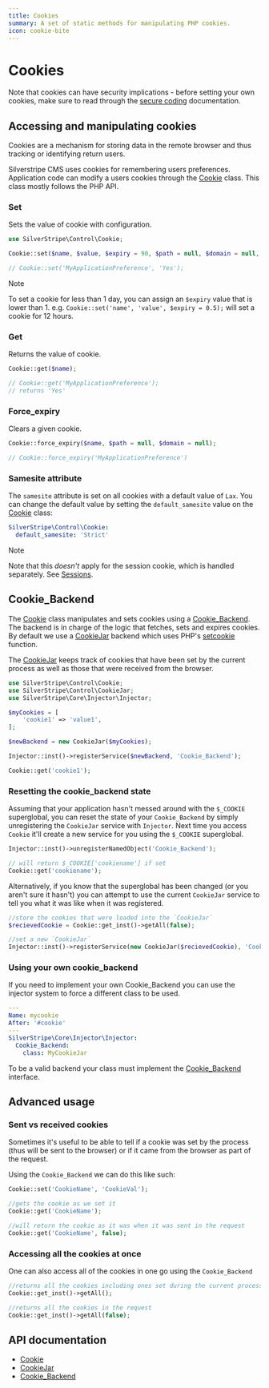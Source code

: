 ```yaml
---
title: Cookies
summary: A set of static methods for manipulating PHP cookies.
icon: cookie-bite
---
```


# Cookies

Note that cookies can have security implications - before setting your own cookies, make sure to read through the
[secure coding](/developer_guides/security/secure_coding#secure-sessions-cookies-and-tls-https) documentation.

## Accessing and manipulating cookies

Cookies are a mechanism for storing data in the remote browser and thus tracking or identifying return users.

Silverstripe CMS uses cookies for remembering users preferences. Application code can modify a users cookies through
the [Cookie](api:SilverStripe\Control\Cookie) class. This class mostly follows the PHP API.

### Set

Sets the value of cookie with configuration.

```php
use SilverStripe\Control\Cookie;

Cookie::set($name, $value, $expiry = 90, $path = null, $domain = null, $secure = false, $httpOnly = false);

// Cookie::set('MyApplicationPreference', 'Yes');
```

> [!NOTE]
> To set a cookie for less than 1 day, you can assign an `$expiry` value that is lower than 1. e.g. `Cookie::set('name', 'value', $expiry = 0.5);` will set a cookie for 12 hours.

### Get

Returns the value of cookie.

```php
Cookie::get($name);

// Cookie::get('MyApplicationPreference');
// returns 'Yes'
```

### Force_expiry

Clears a given cookie.

```php
Cookie::force_expiry($name, $path = null, $domain = null);

// Cookie::force_expiry('MyApplicationPreference')
```

### Samesite attribute

The `samesite` attribute is set on all cookies with a default value of `Lax`. You can change the default value by setting the `default_samesite` value on the
[Cookie](api:SilverStripe\Control\Cookie) class:

```yml
SilverStripe\Control\Cookie:
  default_samesite: 'Strict'
```

> [!NOTE]
> Note that this *doesn't* apply for the session cookie, which is handled separately. See [Sessions](/developer_guides/cookies_and_sessions/sessions#samesite-attribute).

## Cookie_Backend

The [Cookie](api:SilverStripe\Control\Cookie) class manipulates and sets cookies using a [Cookie_Backend](api:SilverStripe\Control\Cookie_Backend). The backend is in charge of the logic
that fetches, sets and expires cookies. By default we use a [CookieJar](api:SilverStripe\Control\CookieJar) backend which uses PHP's
[setcookie](http://www.php.net/manual/en/function.setcookie.php) function.

The [CookieJar](api:SilverStripe\Control\CookieJar) keeps track of cookies that have been set by the current process as well as those that were received
from the browser.

```php
use SilverStripe\Control\Cookie;
use SilverStripe\Control\CookieJar;
use SilverStripe\Core\Injector\Injector;

$myCookies = [
    'cookie1' => 'value1',
];

$newBackend = new CookieJar($myCookies);

Injector::inst()->registerService($newBackend, 'Cookie_Backend');

Cookie::get('cookie1');
```

### Resetting the cookie_backend state

Assuming that your application hasn't messed around with the `$_COOKIE` superglobal, you can reset the state of your
`Cookie_Backend` by simply unregistering the `CookieJar` service with `Injector`. Next time you access `Cookie` it'll
create a new service for you using the `$_COOKIE` superglobal.

```php
Injector::inst()->unregisterNamedObject('Cookie_Backend');

// will return $_COOKIE['cookiename'] if set
Cookie::get('cookiename');
```

Alternatively, if you know that the superglobal has been changed (or you aren't sure it hasn't) you can attempt to use
the current `CookieJar` service to tell you what it was like when it was registered.

```php
//store the cookies that were loaded into the `CookieJar`
$recievedCookie = Cookie::get_inst()->getAll(false);

//set a new `CookieJar`
Injector::inst()->registerService(new CookieJar($recievedCookie), 'CookieJar');
```

### Using your own cookie_backend

If you need to implement your own Cookie_Backend you can use the injector system to force a different class to be used.

```yml
---
Name: mycookie
After: '#cookie'
---
SilverStripe\Core\Injector\Injector:
  Cookie_Backend:
    class: MyCookieJar
```

To be a valid backend your class must implement the [Cookie_Backend](api:SilverStripe\Control\Cookie_Backend) interface.

## Advanced usage

### Sent vs received cookies

Sometimes it's useful to be able to tell if a cookie was set by the process (thus will be sent to the browser) or if it
came from the browser as part of the request.

Using the `Cookie_Backend` we can do this like such:

```php
Cookie::set('CookieName', 'CookieVal');

//gets the cookie as we set it
Cookie::get('CookieName');

//will return the cookie as it was when it was sent in the request
Cookie::get('CookieName', false);
```

### Accessing all the cookies at once

One can also access all of the cookies in one go using the `Cookie_Backend`

```php
//returns all the cookies including ones set during the current process
Cookie::get_inst()->getAll();

//returns all the cookies in the request
Cookie::get_inst()->getAll(false);
```

## API documentation

- [Cookie](api:SilverStripe\Control\Cookie)
- [CookieJar](api:SilverStripe\Control\CookieJar)
- [Cookie_Backend](api:SilverStripe\Control\Cookie_Backend)
